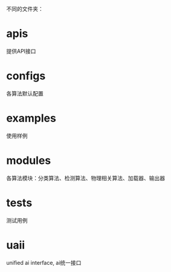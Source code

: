 不同的文件夹：
# apis
提供API接口
# configs
各算法默认配置
# examples
使用样例
# modules
各算法模块：分类算法、检测算法、物理相关算法、加载器、输出器
# tests
测试用例
# uaii
unified ai interface, ai统一接口

